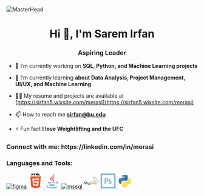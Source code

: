 ![MasterHead](https://media.licdn.com/dms/image/D4E16AQEsYLgGaNipfw/profile-displaybackgroundimage-shrink_350_1400/0/1700106508557?e=1706140800&v=beta&t=eFjK5FPqCZoTIMVa17VZbXrW7MBqx1FHGtfGxAj-f5w)
<h1 align="center">Hi 👋, I'm Sarem Irfan</h1>
<h3 align="center">Aspiring Leader</h3>

- 🔭 I’m currently working on **SQL, Python, and Machine Learning projects**

- 🌱 I’m currently learning **about Data Analysis, Project Management, UI/UX, and Machine Learning**

- 👨‍💻 My resume and projects are available at [https://sirfan5.wixsite.com/merasi](https://sirfan5.wixsite.com/merasi)

- 📫 How to reach me **sirfan@bu.edu**

- ⚡ Fun fact **I love Weightlifting and the UFC**

<h3 align="left">Connect with me: https://linkedin.com/in/merasi</h3>

<h3 align="left">Languages and Tools:</h3>
<p align="left"> <a href="https://www.figma.com/" target="_blank" rel="noreferrer"> <img src="https://www.vectorlogo.zone/logos/figma/figma-icon.svg" alt="figma" width="40" height="40"/> </a> <a href="https://www.w3.org/html/" target="_blank" rel="noreferrer"> <img src="https://raw.githubusercontent.com/devicons/devicon/master/icons/html5/html5-original-wordmark.svg" alt="html5" width="40" height="40"/> </a> <a href="https://www.java.com" target="_blank" rel="noreferrer"> <img src="https://raw.githubusercontent.com/devicons/devicon/master/icons/java/java-original.svg" alt="java" width="40" height="40"/> </a> <a href="https://www.microsoft.com/en-us/sql-server" target="_blank" rel="noreferrer"> <img src="https://www.svgrepo.com/show/303229/microsoft-sql-server-logo.svg" alt="mssql" width="40" height="40"/> </a> <a href="https://www.mysql.com/" target="_blank" rel="noreferrer"> <img src="https://raw.githubusercontent.com/devicons/devicon/master/icons/mysql/mysql-original-wordmark.svg" alt="mysql" width="40" height="40"/> </a> <a href="https://www.photoshop.com/en" target="_blank" rel="noreferrer"> <img src="https://raw.githubusercontent.com/devicons/devicon/master/icons/photoshop/photoshop-line.svg" alt="photoshop" width="40" height="40"/> </a> <a href="https://www.python.org" target="_blank" rel="noreferrer"> <img src="https://raw.githubusercontent.com/devicons/devicon/master/icons/python/python-original.svg" alt="python" width="40" height="40"/> </a> </p>
